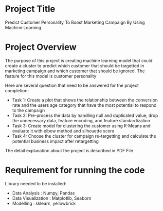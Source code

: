 # Project Title
Predict Customer Personality To Boost Marketing Campaign By Using Machine Learning

# Project Overview

The purpose of this project is creating machine learning model that could create a cluster to predict which customer that should be targetted in marketing campaign and which customer that should be ignored. The feature for this model is customer personality  

Here are several question that need to be answered for the project completion:

- Task 1: Create a plot that shows the relationship between the conversion rate and the users age category that have the most potential to respond to the campaign
- Task 2: Pre-process the data by handling null and duplicated value, drop the unnecessary data, feature encoding, and feature standardization
- Task 3: Create model for clustering the customer using K-Means and evaluate it with elbow method and silhouette score
- Task 4: Choose the cluster for campaign re-targetting and calculate the potential business impact after retargetting 

The detail explanation about the project is described in PDF File

# Requirement for running the code
Library needed to be installed: <br>
- Data Analysis : Numpy, Pandas
- Data Visualization : Matplotlib, Seaborn  
- Modelling : sklearn, yellowbrick

